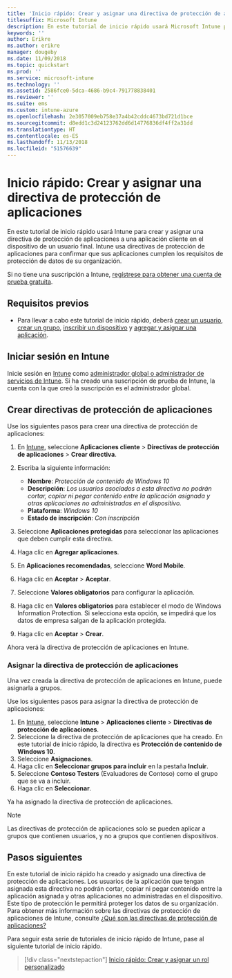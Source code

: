 ```yaml
---
title: 'Inicio rápido: Crear y asignar una directiva de protección de aplicaciones'
titlesuffix: Microsoft Intune
description: En este tutorial de inicio rápido usará Microsoft Intune para crear y asignar una directiva de protección de aplicaciones.
keywords: ''
author: Erikre
ms.author: erikre
manager: dougeby
ms.date: 11/09/2018
ms.topic: quickstart
ms.prod: ''
ms.service: microsoft-intune
ms.technology: ''
ms.assetid: 2586fce0-5dca-4686-b9c4-791778838401
ms.reviewer: ''
ms.suite: ems
ms.custom: intune-azure
ms.openlocfilehash: 2e3057009eb758e37a4b42cddc4673bd721d1bce
ms.sourcegitcommit: d8edd1c3d24123762dd6d14776836df4ff2a31dd
ms.translationtype: HT
ms.contentlocale: es-ES
ms.lasthandoff: 11/13/2018
ms.locfileid: "51576639"
---
```

# <a name="quickstart-create-and-assign-an-app-protection-policy"></a>Inicio rápido: Crear y asignar una directiva de protección de aplicaciones

En este tutorial de inicio rápido usará Intune para crear y asignar una directiva de protección de aplicaciones a una aplicación cliente en el dispositivo de un usuario final. Intune usa directivas de protección de aplicaciones para confirmar que sus aplicaciones cumplen los requisitos de protección de datos de su organización.

Si no tiene una suscripción a Intune, [regístrese para obtener una cuenta de prueba gratuita](free-trial-sign-up.md).

## <a name="prerequisites"></a>Requisitos previos

- Para llevar a cabo este tutorial de inicio rápido, deberá [crear un usuario](quickstart-create-user.md), [crear un grupo](quickstart-create-group.md), [inscribir un dispositivo](quickstart-setup-auto-enrollment.md) y [agregar y asignar una aplicación](quickstart-add-assign-app.md).

## <a name="sign-in-to-intune"></a>Iniciar sesión en Intune

Inicie sesión en [Intune](https://aka.ms/intuneportal) como [administrador global o administrador de servicios de Intune](users-add.md#types-of-administrators). Si ha creado una suscripción de prueba de Intune, la cuenta con la que creó la suscripción es el administrador global.

## <a name="create-an-app-protection-policy"></a>Crear directivas de protección de aplicaciones

Use los siguientes pasos para crear una directiva de protección de aplicaciones:

1. En [Intune](https://aka.ms/intuneportal), seleccione **Aplicaciones cliente** > **Directivas de protección de aplicaciones** > **Crear directiva**. 
2. Escriba la siguiente información: 

    - **Nombre**: *Protección de contenido de Windows 10*
    - **Descripción**: *Los usuarios asociados a esta directiva no podrán cortar, copiar ni pegar contenido entre la aplicación asignada y otras aplicaciones no administradas en el dispositivo.*
    - **Plataforma**: *Windows 10*
    - **Estado de inscripción**: *Con inscripción*

3. Seleccione **Aplicaciones protegidas** para seleccionar las aplicaciones que deben cumplir esta directiva.
4. Haga clic en **Agregar aplicaciones**.
5. En **Aplicaciones recomendadas**, seleccione **Word Mobile**.
5. Haga clic en **Aceptar** > **Aceptar**. 
6. Seleccione **Valores obligatorios** para configurar la aplicación.
7. Haga clic en **Valores obligatorios** para establecer el modo de Windows Information Protection. Si selecciona esta opción, se impedirá que los datos de empresa salgan de la aplicación protegida.
8. Haga clic en **Aceptar** > **Crear**.

Ahora verá la directiva de protección de aplicaciones en Intune.

### <a name="assign-the-app-protection-policy"></a>Asignar la directiva de protección de aplicaciones

Una vez creada la directiva de protección de aplicaciones en Intune, puede asignarla a grupos. 

Use los siguientes pasos para asignar la directiva de protección de aplicaciones:

1.  En [Intune](https://aka.ms/intuneportal), seleccione **Intune** > **Aplicaciones cliente** > **Directivas de protección de aplicaciones**. 
2.  Seleccione la directiva de protección de aplicaciones que ha creado. En este tutorial de inicio rápido, la directiva es **Protección de contenido de Windows 10**.
3.  Seleccione **Asignaciones**.
4.  Haga clic en **Seleccionar grupos para incluir** en la pestaña **Incluir**.
5.  Seleccione **Contoso Testers** (Evaluadores de Contoso) como el grupo que se va a incluir.
6.  Haga clic en **Seleccionar**. 

Ya ha asignado la directiva de protección de aplicaciones.

> [!NOTE]
> Las directivas de protección de aplicaciones solo se pueden aplicar a grupos que contienen usuarios, y no a grupos que contienen dispositivos.

## <a name="next-steps"></a>Pasos siguientes

En este tutorial de inicio rápido ha creado y asignado una directiva de protección de aplicaciones. Los usuarios de la aplicación que tengan asignada esta directiva no podrán cortar, copiar ni pegar contenido entre la aplicación asignada y otras aplicaciones no administradas en el dispositivo. Este tipo de protección le permitirá proteger los datos de su organización. Para obtener más información sobre las directivas de protección de aplicaciones de Intune, consulte [¿Qué son las directivas de protección de aplicaciones?](app-protection-policy.md)

Para seguir esta serie de tutoriales de inicio rápido de Intune, pase al siguiente tutorial de inicio rápido.

> [!div class="nextstepaction"]
> [Inicio rápido: Crear y asignar un rol personalizado](quickstart-create-custom-role.md)
